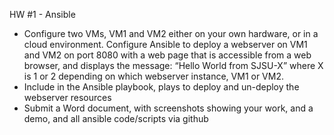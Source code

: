 HW #1 - Ansible
- Configure two VMs, VM1 and VM2 either on your own hardware, or in a cloud environment. Configure Ansible to deploy a webserver on VM1 and VM2 on port 8080 with a web page that is accessible from a web browser, and displays the message: “Hello World from SJSU-X” where X is 1 or 2 depending on which webserver instance, VM1 or VM2.
- Include in the Ansible playbook, plays to deploy and un-deploy the webserver resources
- Submit a Word document, with screenshots showing your work, and a demo, and all ansible code/scripts via github
